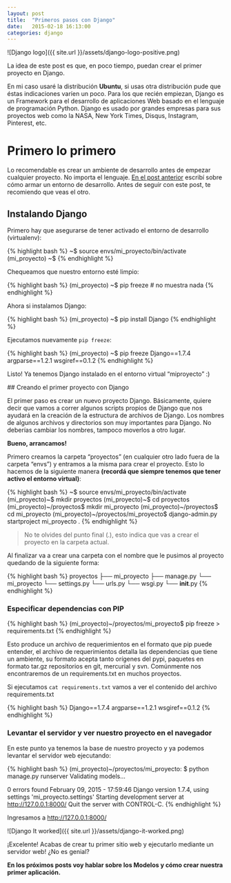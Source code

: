 ```yaml
---
layout: post
title:  "Primeros pasos con Django"
date:   2015-02-18 16:13:00
categories: django
---
```

![Django logo]({{ site.url }}/assets/django-logo-positive.png)

La idea de este post es que, en poco tiempo, puedan crear el primer proyecto en Django.

En mi caso usaré la distribución **Ubuntu**, si usas otra distribución pude que éstas indicaciones varíen un poco. Para los que recién empiezan, Django es un Framework para el desarrollo de aplicaciones Web basado en el lenguaje de programación Python. Django es usado por grandes empresas para sus proyectos web como la NASA, New York Times, Disqus, Instagram, Pinterest, etc.

# Primero lo primero

Lo recomendable es crear un ambiente de desarrollo antes de empezar cualquier proyecto. No importa el lenguaje.
[En el post anterior](http://herchila.github.io/python/virtualenv/2015/02/14/armando-entorno-de-desarrollo-en-python-con-virtualenv.html "Armando entorno de desarrollo con virtualenv") escribí sobre cómo armar un entorno de desarrollo. Antes de seguir con este post, te recomiendo que veas el otro.

## Instalando Django

Primero hay que asegurarse de tener activado el entorno de desarrollo (virtualenv):

{% highlight bash %}
~$ source envs/mi_proyecto/bin/activate
(mi_proyecto) ~$
{% endhighlight %}

Chequeamos que nuestro entorno esté limpio:

{% highlight bash %}
(mi_proyecto) ~$ pip freeze         # no muestra nada
{% endhighlight %}

Ahora si instalamos Django:

{% highlight bash %}
(mi_proyecto) ~$ pip install Django
{% endhighlight %}

Ejecutamos nuevamente `pip freeze`:

{% highlight bash %}
(mi_proyecto) ~$ pip freeze
Django==1.7.4
argparse==1.2.1
wsgiref==0.1.2
{% endhighlight %}

Listo! Ya tenemos Django instalado en el entorno virtual “miproyecto” :)

## Creando el primer proyecto con Django

El primer paso es crear un nuevo proyecto Django. Básicamente, quiere decir que vamos a correr algunos scripts propios de Django que nos ayudará en la creación de la estructura de archivos de Django.
Los nombres de algunos archivos y directorios son muy importantes para Django. No deberías cambiar los nombres, tampoco moverlos a otro lugar.

**Bueno, arrancamos!**

Primero creamos la carpeta “proyectos” (en cualquier otro lado fuera de la carpeta “envs”) y entramos a la misma para crear el proyecto. Esto lo hacemos de la siguiente manera **(recordá que siempre tenemos que tener activo el entorno virtual)**: 

{% highlight bash %}
~$ source envs/mi_proyecto/bin/activate
(mi_proyecto)~$ mkdir proyectos
(mi_proyecto)~$ cd proyectos
(mi_proyecto)~/proyectos$ mkdir mi_proyecto
(mi_proyecto)~/proyectos$ cd mi_proyecto
(mi_proyecto)~/proyectos/mi_proyecto$ django-admin.py startproject mi_proyecto .
{% endhighlight %}

> No te olvides del punto final (.), esto indica que vas a crear el proyecto en la carpeta actual.

Al finalizar va a crear una carpeta con el nombre que le pusimos al proyecto quedando de la siguiente forma:

{% highlight bash %}
proyectos
  ├── mi_proyecto
     ├── manage.py
     └── mi_proyecto
             └── settings.py
             └── urls.py
             └── wsgi.py
             └── __init__.py
{% endhighlight %}

### Especificar dependencias con PIP

{% highlight bash %}
(mi_proyecto)~/proyectos/mi_proyecto$ pip freeze > requirements.txt
{% endhighlight %}

Esto produce un archivo de requerimientos en el formato que pip puede entender, el archivo de requerimientos detalla las dependencias que tiene un ambiente, su formato acepta tanto orígenes del pypi, paquetes en formato tar.gz repositorios en git, mercurial y svn. Comúnmente nos encontraremos de un requirements.txt en muchos proyectos.

Si ejecutamos `cat requirements.txt` vamos a ver el contenido del archivo requirements.txt

{% highlight bash %}
Django==1.7.4
argparse==1.2.1
wsgiref==0.1.2
{% endhighlight %}

### Levantar el servidor y ver nuestro proyecto en el navegador

En este punto ya tenemos la base de nuestro proyecto y ya podemos levantar el servidor web ejecutando:

{% highlight bash %}
(mi_proyecto)~/proyectos/mi_proyecto: $ python manage.py runserver
Validating models...

0 errors found
February 09, 2015 - 17:59:46
Django version 1.7.4, using settings 'mi_proyecto.settings'
Starting development server at http://127.0.0.1:8000/
Quit the server with CONTROL-C.
{% endhighlight %}

Ingresamos a http://127.0.0.1:8000/

![Django It worked]({{ site.url }}/assets/django-it-worked.png)

¡Excelente! Acabas de crear tu primer sitio web y ejecutarlo mediante un servidor web! ¿No es genial?

**En los próximos posts voy hablar sobre los Modelos y cómo crear nuestra primer aplicación.**
